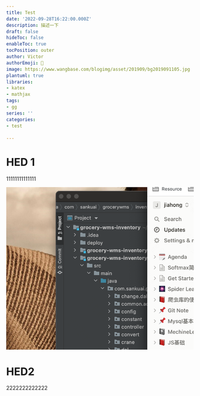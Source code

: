 ```yaml
---
title: Test
date: '2022-09-28T16:22:00.000Z'
description: 描述一下
draft: false
hideToc: false
enableToc: true
tocPosition: outer
author: Victor
authorEmoji: 👻
image: https://www.wangbase.com/blogimg/asset/201909/bg2019091105.jpg
plantuml: true
libraries:
- katex
- mathjax
tags:
- gg
series: ''
categories:
- test

---
```






# HED 1

11111111111111



![](https://raw.githubusercontent.com/redisread/Image/master/notionimg/cd/9d/cd9d8339ed2f02082231f2174e219fce.png)





# HED2

2222222222222

